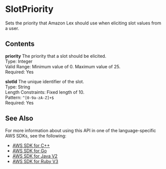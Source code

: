 # SlotPriority<a name="API_SlotPriority"></a>

Sets the priority that Amazon Lex should use when eliciting slot values from a user\.

## Contents<a name="API_SlotPriority_Contents"></a>

 **priority**   <a name="lexv2-Type-SlotPriority-priority"></a>
The priority that a slot should be elicited\.  
Type: Integer  
Valid Range: Minimum value of 0\. Maximum value of 25\.  
Required: Yes

 **slotId**   <a name="lexv2-Type-SlotPriority-slotId"></a>
The unique identifier of the slot\.  
Type: String  
Length Constraints: Fixed length of 10\.  
Pattern: `^[0-9a-zA-Z]+$`   
Required: Yes

## See Also<a name="API_SlotPriority_SeeAlso"></a>

For more information about using this API in one of the language\-specific AWS SDKs, see the following:
+  [AWS SDK for C\+\+](https://docs.aws.amazon.com/goto/SdkForCpp/models.lex.v2-2020-08-07/SlotPriority) 
+  [AWS SDK for Go](https://docs.aws.amazon.com/goto/SdkForGoV1/models.lex.v2-2020-08-07/SlotPriority) 
+  [AWS SDK for Java V2](https://docs.aws.amazon.com/goto/SdkForJavaV2/models.lex.v2-2020-08-07/SlotPriority) 
+  [AWS SDK for Ruby V3](https://docs.aws.amazon.com/goto/SdkForRubyV3/models.lex.v2-2020-08-07/SlotPriority) 